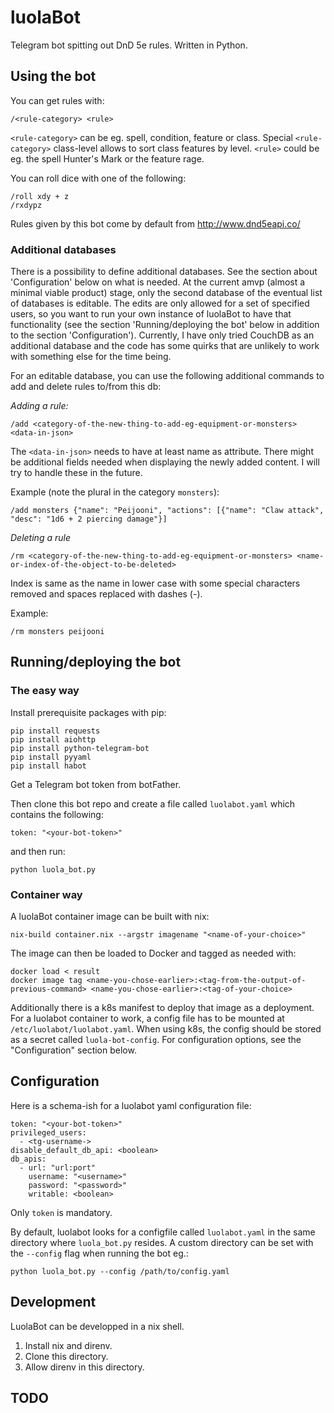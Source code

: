 # luolaBot

Telegram bot spitting out DnD 5e rules. Written in Python.

## Using the bot

You can get rules with:

```
/<rule-category> <rule>
```

`<rule-category>` can be eg. spell, condition, feature or class. Special `<rule-category>` class-level allows to sort class features by level. `<rule>` could be eg. the spell Hunter\'s Mark or the feature rage.

You can roll dice with one of the following:

```
/roll xdy + z
/rxdypz
```

Rules given by this bot come by default from http://www.dnd5eapi.co/

### Additional databases

There is a possibility to define additional databases. See the section about 'Configuration' below on what is needed. At the current amvp (almost a minimal viable product) stage, only the second database of the eventual list of databases is editable. The edits are only allowed for a set of specified users, so you want to run your own instance of luolaBot to have that functionality (see the section 'Running/deploying the bot' below in addition to the section 'Configuration'). Currently, I have only tried CouchDB as an additional database and the code has some quirks that are unlikely to work with something else for the time being.

For an editable database, you can use the following additional commands to add and delete rules to/from this db:

*Adding a rule:*

```
/add <category-of-the-new-thing-to-add-eg-equipment-or-monsters> <data-in-json>
```

The `<data-in-json>` needs to have at least name as attribute. There might be additional fields needed when displaying the newly added content. I will try to handle these in the future.

Example (note the plural in the category `monsters`): 

```
/add monsters {"name": "Peijooni", "actions": [{"name": "Claw attack", "desc": "1d6 + 2 piercing damage"}]
```

*Deleting a rule*

```
/rm <category-of-the-new-thing-to-add-eg-equipment-or-monsters> <name-or-index-of-the-object-to-be-deleted>
```

Index is same as the name in lower case with some special characters removed and spaces replaced with dashes (-).

Example:

```
/rm monsters peijooni
```

## Running/deploying the bot

### The easy way

Install prerequisite packages with pip:

```
pip install requests
pip install aiohttp
pip install python-telegram-bot
pip install pyyaml
pip install habot
```

Get a Telegram bot token from botFather.

Then clone this bot repo and create a file called `luolabot.yaml` which contains the following:

```
token: "<your-bot-token>"
```

and then run:

```
python luola_bot.py
```

### Container way

A luolaBot container image can be built with nix:

```
nix-build container.nix --argstr imagename "<name-of-your-choice>"
```

The image can then be loaded to Docker and tagged as needed with:

```
docker load < result
docker image tag <name-you-chose-earlier>:<tag-from-the-output-of-previous-command> <name-you-chose-earlier>:<tag-of-your-choice>
```

Additionally there is a k8s manifest to deploy that image as a deployment. For a luolabot container to work, a config file has to be mounted at `/etc/luolabot/luolabot.yaml`. When using k8s, the config should be stored as a secret called `luola-bot-config`. For configuration options, see the "Configuration" section below.

## Configuration

Here is a schema-ish for a luolabot yaml configuration file:

```
token: "<your-bot-token>"
privileged_users:
  - <tg-username->
disable_default_db_api: <boolean>
db_apis:
  - url: "url:port"
    username: "<username>"
    password: "<password>"
    writable: <boolean>

```

Only `token` is mandatory. 

By default, luolabot looks for a configfile called `luolabot.yaml` in the same directory where `luola_bot.py` resides. A custom directory can be set with the `--config` flag when running the bot eg.:

```
python luola_bot.py --config /path/to/config.yaml
```

## Development

LuolaBot can be developped in a nix shell. 

1. Install nix and direnv.
2. Clone this directory.
3. Allow direnv in this directory.


## TODO

